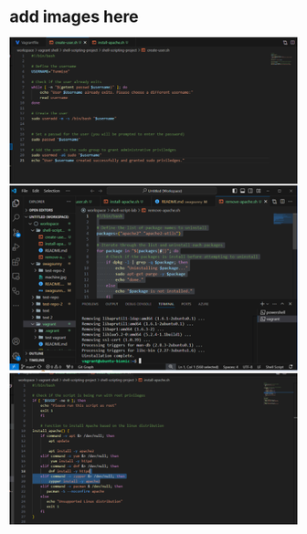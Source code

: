 # add images here

![create-user1](create-user1.PNG)
![remove-apache](remove-apache.PNG)
![shell-script-pro](shell-script-pro.PNG)